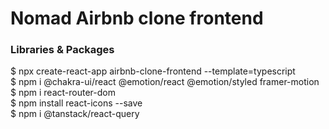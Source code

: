 # Nomad Airbnb clone frontend

### Libraries & Packages

\$ npx create-react-app airbnb-clone-frontend --template=typescript <br>
\$ npm i @chakra-ui/react @emotion/react @emotion/styled framer-motion <br>
\$ npm i react-router-dom <br>
\$ npm install react-icons --save <br>
\$ npm i @tanstack/react-query
